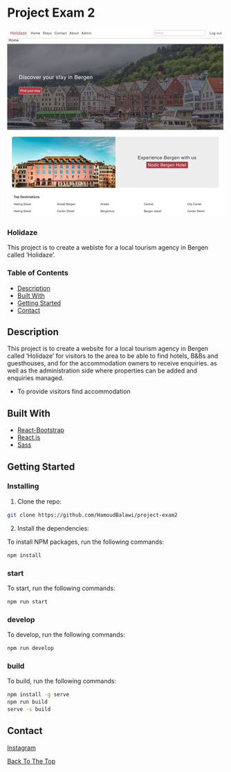# Project Exam 2

![](src/images/holidaze-image.jpg)

### Holidaze

This project is to create a webiste for a local tourism agency in Bergen called ‘Holidaze’.

### Table of Contents

- [Description](#description)
- [Built With](#built-with)
- [Getting Started](#getting-started)
- [Contact](#contact)

## Description

This project is to create a website for a local tourism agency in Bergen called ‘Holidaze’ for visitors to the area to be able to find hotels, B&Bs and guesthouses, and for the accommodation owners to receive enquiries. as well as the administration side where properties can be added and enquiries managed.

- To provide visitors find accommodation

## Built With

- [React-Bootstrap](https://react-bootstrap.github.io/)
- [React.js](https://reactjs.org)
- [Sass](https://sass-lang.com/)

## Getting Started

### Installing

1. Clone the repo:

```bash
git clone https://github.com/HamoudBalawi/project-exam2
```

2. Install the dependencies:

To install NPM packages, run the following commands:

```bash
npm install
```

### start

To start, run the following commands:

```bash
npm run start
```

### develop

To develop, run the following commands:

```bash
npm run develop
```

### build

To build, run the following commands:

```bash
npm install -g serve
npm run build
serve -s build
```

## Contact

[Instagram](https://www.instagram.com/hamoud_balawi/)

[Back To The Top](#eco-shoe)
